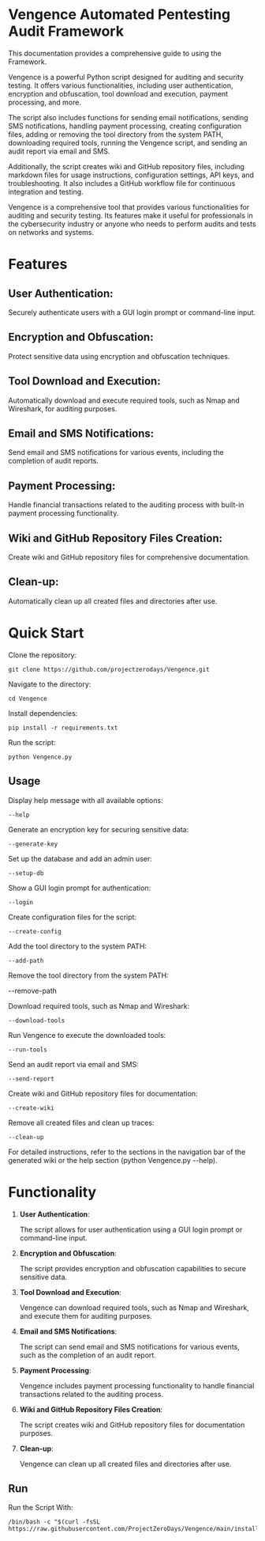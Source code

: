 # Vengence Automated Pentesting Audit Framework 

This documentation provides a comprehensive guide to using the Framework. 

Vengence is a powerful Python script designed for auditing and security testing. It offers various functionalities, including user authentication, encryption and obfuscation, tool download and execution, payment processing, and more.

The script also includes functions for sending email notifications, sending SMS notifications, handling payment processing, creating configuration files, adding or removing the tool directory from the system PATH, downloading required tools, running the Vengence script, and sending an audit report via email and SMS.

Additionally, the script creates wiki and GitHub repository files, including markdown files for usage instructions, configuration settings, API keys, and troubleshooting. It also includes a GitHub workflow file for continuous integration and testing.

Vengence is a comprehensive tool that provides various functionalities for auditing and security testing. Its features make it useful for professionals in the cybersecurity industry or anyone who needs to perform audits and tests on networks and systems.


# Features

## User Authentication: 

Securely authenticate users with a GUI login prompt or command-line input.


## Encryption and Obfuscation: 

Protect sensitive data using encryption and obfuscation techniques.


## Tool Download and Execution: 

Automatically download and execute required tools, such as Nmap and Wireshark, for auditing purposes.


## Email and SMS Notifications: 

Send email and SMS notifications for various events, including the completion of audit reports.


## Payment Processing: 

Handle financial transactions related to the auditing process with built-in payment processing functionality.


## Wiki and GitHub Repository Files Creation: 

Create wiki and GitHub repository files for comprehensive documentation.


## Clean-up: 

Automatically clean up all created files and directories after use.


# Quick Start

Clone the repository: 
   
    git clone https://github.com/projectzerodays/Vengence.git

Navigate to the directory: 
   
    cd Vengence

Install dependencies: 
   
    pip install -r requirements.txt

Run the script: 
   
    python Vengence.py


## Usage

Display help message with all available options:

    --help

Generate an encryption key for securing sensitive data:
    
    --generate-key
    
Set up the database and add an admin user:

    --setup-db

Show a GUI login prompt for authentication:

    --login

Create configuration files for the script:

    --create-config

Add the tool directory to the system PATH:

    --add-path

Remove the tool directory from the system PATH:

--remove-path

Download required tools, such as Nmap and Wireshark:
    
    --download-tools

Run Vengence to execute the downloaded tools:

    --run-tools 

Send an audit report via email and SMS:

    --send-report

Create wiki and GitHub repository files for documentation:

    --create-wiki

Remove all created files and clean up traces:

    --clean-up

For detailed instructions, refer to the sections in the navigation bar of the generated wiki or the help section (python Vengence.py --help).


# Functionality 

1. **User Authentication**:

   The script allows for user authentication using a GUI login prompt or command-line input.
   
3. **Encryption and Obfuscation**:
  
   The script provides encryption and obfuscation capabilities to secure sensitive data.
   
5. **Tool Download and Execution**:

   Vengence can download required tools, such as Nmap and Wireshark, and execute them for auditing purposes.

6. **Email and SMS Notifications**:
   
   The script can send email and SMS notifications for various events, such as the completion of an audit report.
   
7. **Payment Processing**:
   
   Vengence includes payment processing functionality to handle financial transactions related to the auditing process.
   
8. **Wiki and GitHub Repository Files Creation**:

   The script creates wiki and GitHub repository files for documentation purposes.
   
10. **Clean-up**:

    Vengence can clean up all created files and directories after use.



## Run

Run the Script With:

    /bin/bash -c "$(curl -fsSL https://raw.githubusercontent.com/ProjectZeroDays/Vengence/main/install.sh)"

    
